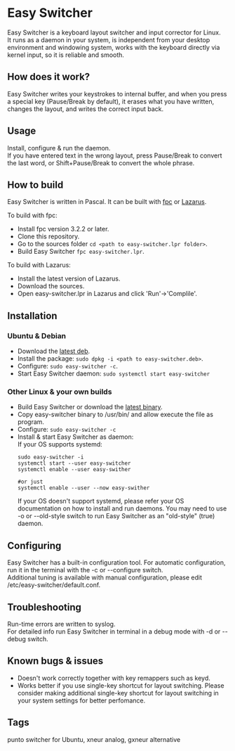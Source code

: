 # Easy Switcher
Easy Switcher is a keyboard layout switcher and input corrector for Linux.  
It runs as a daemon in your system, is independent from your desktop environment and windowing system, works with the keyboard directly via kernel input, so it is reliable and smooth.   

## How does it work?
Easy Switcher writes your keystrokes to internal buffer, and when you press a special key (Pause/Break by default), it erases what you have written, changes the layout, and writes the correct input back.

## Usage
Install, configure & run the daemon.   
If you have entered text in the wrong layout, press Pause/Break to convert the last word, or Shift+Pause/Break to convert the whole phrase. 

## How to build
Easy Switcher is written in Pascal. It can be built with [fpc](https://www.freepascal.org/) or [Lazarus](https://www.lazarus-ide.org/).  

To build with fpc:
* Install fpc version 3.2.2 or later.
* Clone this repository.
* Go to the sources folder `cd <path to easy-switcher.lpr folder>`.
* Build Easy Switcher `fpc easy-switcher.lpr`.   

To build with Lazarus:
* Install the latest version of Lazarus.
* Download the sources.
* Open easy-switcher.lpr in Lazarus and click 'Run'->'Complile'. 

## Installation
### Ubuntu & Debian
* Download the [latest deb](https://github.com/freemind001/easy-switcher/releases).
* Install the package: `sudo dpkg -i <path to easy-switcher.deb>`.
* Configure: `sudo easy-switcher -c`.
* Start Easy Switcher daemon: `sudo systemctl start easy-switcher`  
  
### Other Linux & your own builds
* Build Easy Switcher or download the [latest binary](https://github.com/freemind001/easy-switcher/releases).
* Copy easy-switcher binary to /usr/bin/ and allow execute the file as program.
* Configure: `sudo easy-switcher -c` 
* Install & start Easy Switcher as daemon:  
  If your OS supports systemd:
  ```
  sudo easy-switcher -i
  systemctl start --user easy-switcher
  systemctl enable --user easy-swither

  #or just
  systemctl enable --user --now easy-swither
  ```  
  If your OS doesn't support systemd, please refer your OS documentation on how to install and run daemons. You may need to use -o or --old-style switch to run Easy Switcher as an "old-style" (true) daemon.
  
## Configuring
Easy Switcher has a built-in configuration tool. For automatic configuration, run it in the terminal with the -c or --configure switch.    
Additional tuning is available with manual configuration, please edit /etc/easy-switcher/default.conf.  

## Troubleshooting
Run-time errors are written to syslog.  
For detailed info run Easy Switcher in terminal in a debug mode with -d or --debug switch. 

## Known bugs & issues
* Doesn't work correctly together with key remappers such as keyd.
* Works better if you use single-key shortcut for layout switching. Please consider making additional single-key shortcut for layout switching in your system settings for better perfomance. 

## Tags
punto switcher for Ubuntu, xneur analog, gxneur alternative

